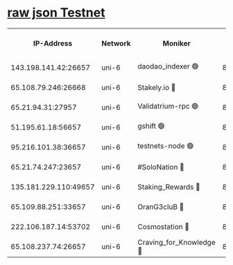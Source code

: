 [raw json Testnet](https://rpc-check.junot.stavr.tech/junot/rpc-junot-result.json)
=


<table><tr><th>IP-Address</th><th>Network</th><th>Moniker</th><th>Latest Block Height</th><th>Earliest Block Height</th><th>Catching Up</th><th>Tx Index</th><th>Voting Power</th><th>Scan Time</th></tr><tr><td>143.198.141.42:26657</td><td>uni-6</td><td>daodao_indexer 🟢</td><td>8918863</td><td>1</td><td>False</td><td>off</td><td>0</td><td>2024-03-16T01:52:42.205508770UTC</td></tr><tr><td>65.108.79.246:26668</td><td>uni-6</td><td>Stakely.io 🔴</td><td>8918860</td><td>1570872</td><td>False</td><td>on</td><td>11</td><td>2024-03-16T01:52:30.153699953UTC</td></tr><tr><td>65.21.94.31:27957</td><td>uni-6</td><td>Validatrium-rpc 🟢</td><td>8918858</td><td>2943363</td><td>False</td><td>on</td><td>0</td><td>2024-03-16T01:52:25.782201951UTC</td></tr><tr><td>51.195.61.18:56657</td><td>uni-6</td><td>gshift 🟢</td><td>8559900</td><td>7691417</td><td>False</td><td>on</td><td>0</td><td>2024-03-16T01:52:11.942260234UTC</td></tr><tr><td>95.216.101.38:36657</td><td>uni-6</td><td>testnets-node 🟢</td><td>8918860</td><td>8116304</td><td>False</td><td>on</td><td>0</td><td>2024-03-16T01:52:32.540161993UTC</td></tr><tr><td>65.21.74.247:23657</td><td>uni-6</td><td>#SoloNation 🔴</td><td>8918863</td><td>8237483</td><td>False</td><td>on</td><td>112</td><td>2024-03-16T01:52:41.335001578UTC</td></tr><tr><td>135.181.229.110:49657</td><td>uni-6</td><td>Staking_Rewards 🔴</td><td>8918864</td><td>8388763</td><td>False</td><td>on</td><td>1008</td><td>2024-03-16T01:52:48.995006615UTC</td></tr><tr><td>65.109.88.251:33657</td><td>uni-6</td><td>OranG3cluB 🔴</td><td>8918864</td><td>8418953</td><td>False</td><td>on</td><td>11</td><td>2024-03-16T01:52:46.642454142UTC</td></tr><tr><td>222.106.187.14:53702</td><td>uni-6</td><td>Cosmostation 🔴</td><td>8918856</td><td>8759614</td><td>False</td><td>on</td><td>109013</td><td>2024-03-16T01:52:23.437872159UTC</td></tr><tr><td>65.108.237.74:26657</td><td>uni-6</td><td>Craving_for_Knowledge 🔴</td><td>8918863</td><td>8896131</td><td>False</td><td>on</td><td>9004</td><td>2024-03-16T01:52:39.011878812UTC</td></tr></table>